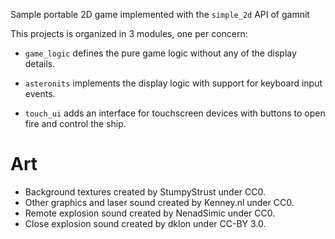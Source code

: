 Sample portable 2D game implemented with the `simple_2d` API of gamnit

This projects is organized in 3 modules, one per concern:

* `game_logic` defines the pure game logic without any of the display details.

* `asteronits` implements the display logic with support for keyboard input events.

* `touch_ui` adds an interface for touchscreen devices with buttons to open fire and control the ship.

# Art

* Background textures created by StumpyStrust under CC0.
* Other graphics and laser sound created by Kenney.nl under CC0.
* Remote explosion sound created by NenadSimic under CC0.
* Close explosion sound created by dklon under CC-BY 3.0.
